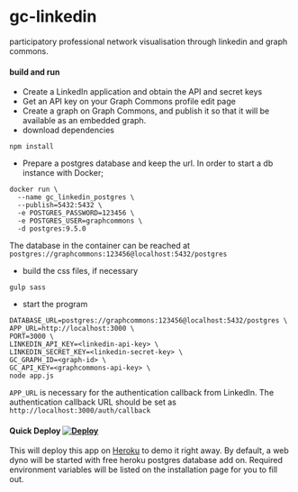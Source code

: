 # gc-linkedin

participatory professional network visualisation through linkedin and graph commons.

#### build and run
- Create a LinkedIn application and obtain the API and secret keys
- Get an API key on your Graph Commons profile edit page
- Create a graph on Graph Commons, and publish it so that it will be available
as an embedded graph.
- download dependencies
```
npm install
```
- Prepare a postgres database and keep the url. In order to start a db instance with Docker;
```
docker run \
  --name gc_linkedin_postgres \
  --publish=5432:5432 \
  -e POSTGRES_PASSWORD=123456 \
  -e POSTGRES_USER=graphcommons \
  -d postgres:9.5.0
```
The database in the container can be reached at `postgres://graphcommons:123456@localhost:5432/postgres`

- build the css files, if necessary
```
gulp sass
```

- start the program
```
DATABASE_URL=postgres://graphcommons:123456@localhost:5432/postgres \
APP_URL=http://localhost:3000 \
PORT=3000 \
LINKEDIN_API_KEY=<linkedin-api-key> \
LINKEDIN_SECRET_KEY=<linkedin-secret-key> \
GC_GRAPH_ID=<graph-id> \
GC_API_KEY=<graphcommons-api-key> \
node app.js
```
`APP_URL` is necessary for the authentication callback from LinkedIn. The authentication callback URL should be
set as `http://localhost:3000/auth/callback`

#### Quick Deploy [![Deploy](https://www.herokucdn.com/deploy/button.svg)](https://heroku.com/deploy?template=https://github.com/ahmetkizilay/gc-linkedin)
This will deploy this app on [Heroku](https://heroku.com) to demo it right away. By default, a web dyno will be started with free heroku postgres database add on. Required environment variables will be listed on the installation page for you to fill out.
